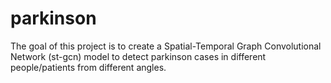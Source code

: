 # parkinson

The goal of this project is to create a Spatial-Temporal Graph Convolutional Network (st-gcn) model to detect parkinson cases in different people/patients from different angles.
